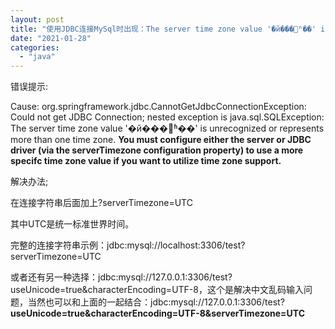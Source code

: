 ```yaml
---
layout: post
title: "使用JDBC连接MySql时出现：The server time zone value '�й���׼ʱ��' is unrecognized or represents more than one time zone. You must configure either the server or JDBC driver (via the serverTimezone configuration"
date: "2021-01-28"
categories: 
  - "java"
---
```


错误提示:

Cause: org.springframework.jdbc.CannotGetJdbcConnectionException: Could not get JDBC Connection; nested exception is java.sql.SQLException: The server time zone value '�й���׼ʱ��' is unrecognized or represents more than one time zone. **You must configure either the server or JDBC driver (via the serverTimezone configuration property) to use a more specifc time zone value if you want to utilize time zone support.**

解决办法;

在连接字符串后面加上?serverTimezone=UTC

其中UTC是统一标准世界时间。

完整的连接字符串示例：jdbc:mysql://localhost:3306/test?serverTimezone=UTC

或者还有另一种选择：jdbc:mysql://127.0.0.1:3306/test?useUnicode=true&characterEncoding=UTF-8，这个是解决中文乱码输入问题，当然也可以和上面的一起结合：jdbc:mysql://127.0.0.1:3306/test?**useUnicode=true&characterEncoding=UTF-8&serverTimezone=UTC**
